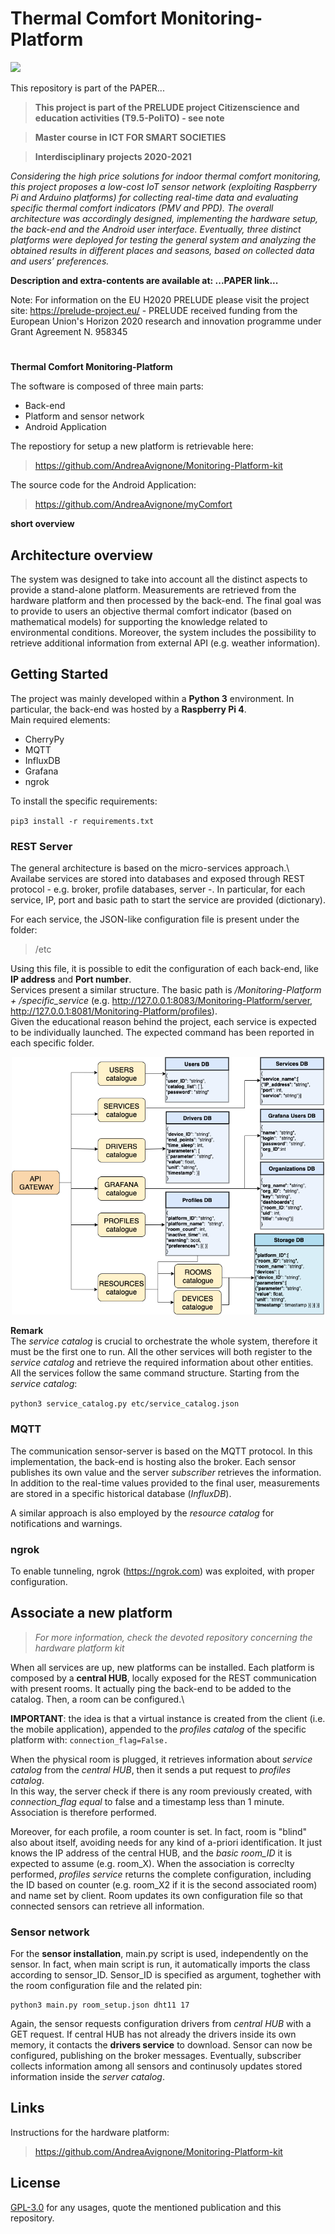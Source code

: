 # Thermal Comfort Monitoring-Platform
![](https://www.politocomunica.polito.it/var/politocomunica/storage/images/media/images/marchio_e_logotipo_politecnico_di_torino/55127-3-ita-IT/marchio_e_logotipo_politecnico_di_torino_full.png) 

This repository is part of the PAPER...

> **This project is part of the PRELUDE project Citizenscience and education activities (T9.5-PoliTO) - see note**

> **Master course in ICT FOR SMART SOCIETIES**

> **Interdisciplinary projects 2020-2021**

*Considering the high price solutions for indoor thermal comfort monitoring, this project proposes a low-cost IoT sensor network (exploiting Raspberry Pi and Arduino platforms) for collecting real-time data and evaluating specific thermal comfort indicators (PMV and PPD). The overall architecture was accordingly designed, implementing the hardware setup, the back-end and the Android user interface. Eventually, three distinct platforms were deployed for testing the general system and analyzing the obtained results in different places and seasons, based on collected data and users’ preferences.*

**Description and extra-contents are available at: ...PAPER link...**

Note: For information on the EU H2020 PRELUDE please visit the project site: https://prelude-project.eu/ - PRELUDE received funding from the European Union's Horizon 2020 research and innovation programme under Grant Agreement N. 958345

#
**Thermal Comfort Monitoring-Platform**

The software is composed of three main parts:
- Back-end
- Platform and sensor network
- Android Application

The repostiory for setup a new platform is retrievable here:

> https://github.com/AndreaAvignone/Monitoring-Platform-kit

The source code for the Android Application:

> https://github.com/AndreaAvignone/myComfort

**short overview**
## Architecture overview

The system was designed to take into account all the distinct aspects to provide a stand-alone platform. Measurements are retrieved from the hardware platform and then processed by the back-end. The final goal was to provide to users an objective thermal comfort indicator (based on mathematical models) for supporting the knowledge related to environmental conditions. Moreover, the system includes the possibility to retrieve additional information from external API (e.g. weather information).

## Getting Started

The project was mainly developed within a **Python 3** environment. In particular, the back-end was hosted by a **Raspberry Pi 4**.\
Main required elements:
* CherryPy
* MQTT
* InfluxDB
* Grafana
* ngrok

To install the specific requirements:

``
pip3 install -r requirements.txt
``

### REST Server

The general architecture is based on the micro-services approach.\ Availabe services are stored into databases and exposed through REST protocol - e.g. broker, profile databases, server -. In particular, for each service, IP, port and basic path to start the service are provided (dictionary).

For each service, the JSON-like configuration file is present under the folder:
> /etc 

Using this file, it is possible to edit the configuration of each back-end, like **IP address** and **Port number**. \
Services present a similar structure. The basic path is */Monitoring-Platform + /specific_service* (e.g. http://127.0.0.1:8083/Monitoring-Platform/server, http://127.0.0.1:8081/Monitoring-Platform/profiles). \
Given the educational reason behind the project, each service is expected to be individually launched. The expected command has been reported in each specific folder.
<p align="center">
  <img src="https://github.com/AndreaAvignone/PMV-Monitoring-Platform/blob/main/pictures/services_diagram.png" width="500">
  </p>

**Remark**\
The *service catalog* is crucial to orchestrate the whole system, therefore it must be the first one to run. All the other services will both register to the *service catalog* and retrieve the required information about other entities.\
All the services follow the same command structure. Starting from the *service catalog*:

``
python3 service_catalog.py etc/service_catalog.json
``


### MQTT 
The communication sensor-server is based on the MQTT protocol. In this implementation, the back-end is hosting also the broker. Each sensor publishes its own value and the server *subscriber* retrieves the information. In addition to the real-time values provided to the final user, measurements are stored in a specific historical database (*InfluxDB*).

A similar approach is also employed by the *resource catalog* for notifications and warnings.

### ngrok
To enable tunneling, ngrok (https://ngrok.com) was exploited, with proper configuration.

## Associate a new platform

> *For more information, check the devoted repository concerning the hardware platform kit*

When all services are up, new platforms can be installed. Each platform is composed by a **central HUB**, locally exposed for the REST communication with present rooms. It actually ping the back-end to be added to the catalog. Then, a room can be configured.\

**IMPORTANT**: the idea is that a virtual instance is created from the client (i.e. the mobile application), appended to the *profiles catalog* of the specific platform with:
``
connection_flag=False. 
``

When the physical room is plugged, it retrieves information about *service catalog* from the *central HUB*, then it sends a put request to *profiles catalog*.\
In this way, the server check if there is any room previously created, with *connection_flag equal* to false and a timestamp less than 1 minute. Association is therefore performed. 

Moreover, for each profile, a room counter is set. In fact, room is "blind" also about itself, avoiding needs for any kind of a-priori identification. It just knows the IP address of the central HUB, and the *basic room_ID* it is expected to assume (e.g. room_X). When the association is correclty performed, *profiles service* returns the complete configuration, including the ID based on counter (e.g. room_X2 if it is the second associated room) and name set by client. Room updates its own configuration file so that connected sensors can retrieve all information.

### Sensor network
For the **sensor installation**, main.py script is used, independently on the sensor. In fact, when main script is run, it automatically imports the class according to sensor_ID. Sensor_ID is specified as argument, toghether with the room configuration file and the related pin:
```
python3 main.py room_setup.json dht11 17 
```

Again, the sensor requests configuration drivers from *central HUB* with a GET request. If central HUB has not already the drivers inside its own memory, it contacts the **drivers service** to download. Sensor can now be configured, publishing on the broker messages. Eventually, subscriber collects information among all sensors and continusoly updates stored information inside the *server catalog*.

## Links

Instructions for the hardware platform:

>https://github.com/AndreaAvignone/Monitoring-Platform-kit

## License
[GPL-3.0](./LICENSE)  for any usages, quote the mentioned publication and this repository.


